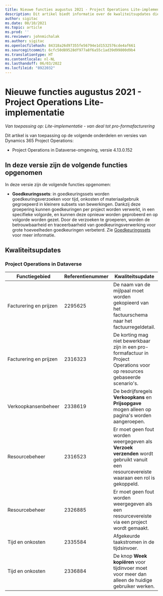 ```yaml
---
title: Nieuwe functies augustus 2021 - Project Operations Lite-implementatie
description: Dit artikel biedt informatie over de kwaliteitsupdates die beschikbaar zijn in de versie van Project Operations Lite-implementatie van augustus 2021.
author: sigitac
ms.date: 08/10/2021
ms.topic: article
ms.prod: ''
ms.reviewer: johnmichalak
ms.author: sigitac
ms.openlocfilehash: 84318a26d97355fe56794e1d1532576cde4af661
ms.sourcegitcommit: 6cfc50d89528df977a8f6a55c1ad39d99800d9b4
ms.translationtype: HT
ms.contentlocale: nl-NL
ms.lasthandoff: 06/03/2022
ms.locfileid: "8922032"
---
```

# <a name="whats-new-august-2021---project-operations-lite-deployment"></a>Nieuwe functies augustus 2021 - Project Operations Lite-implementatie

_Van toepassing op: Lite-implementatie - van deal tot pro-formafacturering_

Dit artikel is van toepassing op de volgende onderdelen en versies van Dynamics 365 Project Operations:

  - Project Operations in Dataverse-omgeving, versie 4.13.0.152

## <a name="features-included-in-this-release"></a>In deze versie zijn de volgende functies opgenomen

In deze versie zijn de volgende functies opgenomen:

- **Goedkeuringssets**: in goedkeuringssets worden goedkeuringsverzoeken voor tijd, onkosten of materiaalgebruik gegroepeerd in kleinere subsets van bewerkingen. Dankzij deze groepering kunnen goedkeuringen per project worden verwerkt, in een specifieke volgorde, en kunnen deze opnieuw worden geprobeerd en op volgorde worden gezet. Door de verzoeken te groeperen, worden de betrouwbaarheid en traceerbaarheid van goedkeuringsverwerking voor grote hoeveelheden goedkeuringen verbeterd. Zie [Goedkeuringssets](../../approvals/approval-sets.md) voor meer informatie.

## <a name="quality-updates"></a>Kwaliteitsupdates

### <a name="project-operations-on-dataverse"></a>Project Operations in Dataverse

| **Functiegebied** | **Referentienummer** | **Kwaliteitsupdate** |
| --- | --- | --- |
| Facturering en prijzen | 2295625 | De naam van de mijlpaal moet worden gekopieerd van het factuurschema naar het factuurregeldetail. |
| Facturering en prijzen | 2316323 | De korting mag niet bewerkbaar zijn in een pro-formafactuur in Project Operations voor op resources gebaseerde scenario's. |
| Verkoopkansenbeheer | 2338619 | De bedrijfsregels **Verkoopkans** en **Prijsopgave** mogen alleen op pagina's worden aangeroepen. |
| Resourcebeheer | 2316523 | Er moet geen fout worden weergegeven als **Verzoek verzenden** wordt gebruikt vanuit een resourcevereiste waaraan een rol is gekoppeld. |
| Resourcebeheer | 2326885 | Er moet geen fout worden weergegeven als een resourcevereiste via een project wordt gemaakt. |
| Tijd en onkosten | 2335584 | Afgekeurde taakstromen in de tijdsinvoer. |
| Tijd en onkosten | 2336884 | De knop **Week kopiëren** voor tijdinvoer moet voor meer dan alleen de huidige gebruiker werken. |
